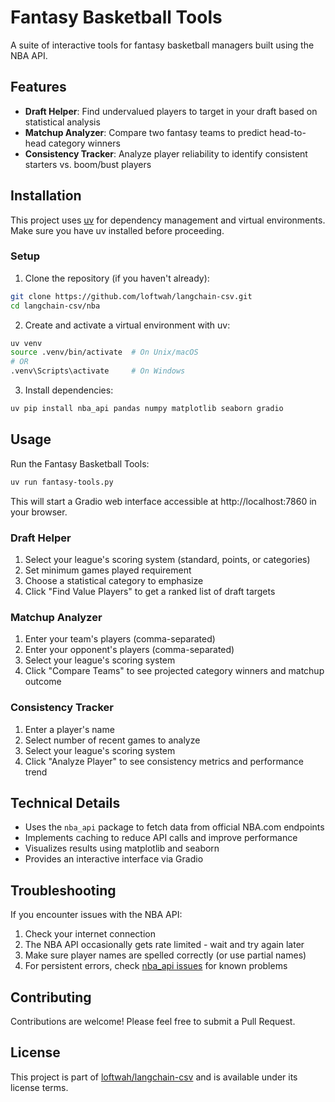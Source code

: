 # Fantasy Basketball Tools

A suite of interactive tools for fantasy basketball managers built using the NBA API.

## Features

- **Draft Helper**: Find undervalued players to target in your draft based on statistical analysis
- **Matchup Analyzer**: Compare two fantasy teams to predict head-to-head category winners
- **Consistency Tracker**: Analyze player reliability to identify consistent starters vs. boom/bust players

## Installation

This project uses [uv](https://github.com/astral-sh/uv) for dependency management and virtual environments. Make sure you have uv installed before proceeding.

### Setup

1. Clone the repository (if you haven't already):

```bash
git clone https://github.com/loftwah/langchain-csv.git
cd langchain-csv/nba
```

2. Create and activate a virtual environment with uv:

```bash
uv venv
source .venv/bin/activate  # On Unix/macOS
# OR
.venv\Scripts\activate     # On Windows
```

3. Install dependencies:

```bash
uv pip install nba_api pandas numpy matplotlib seaborn gradio
```

## Usage

Run the Fantasy Basketball Tools:

```bash
uv run fantasy-tools.py
```

This will start a Gradio web interface accessible at http://localhost:7860 in your browser.

### Draft Helper

1. Select your league's scoring system (standard, points, or categories)
2. Set minimum games played requirement
3. Choose a statistical category to emphasize
4. Click "Find Value Players" to get a ranked list of draft targets

### Matchup Analyzer

1. Enter your team's players (comma-separated)
2. Enter your opponent's players (comma-separated)
3. Select your league's scoring system
4. Click "Compare Teams" to see projected category winners and matchup outcome

### Consistency Tracker

1. Enter a player's name
2. Select number of recent games to analyze
3. Select your league's scoring system
4. Click "Analyze Player" to see consistency metrics and performance trend

## Technical Details

- Uses the `nba_api` package to fetch data from official NBA.com endpoints
- Implements caching to reduce API calls and improve performance
- Visualizes results using matplotlib and seaborn
- Provides an interactive interface via Gradio

## Troubleshooting

If you encounter issues with the NBA API:

1. Check your internet connection
2. The NBA API occasionally gets rate limited - wait and try again later
3. Make sure player names are spelled correctly (or use partial names)
4. For persistent errors, check [nba_api issues](https://github.com/swar/nba_api/issues) for known problems

## Contributing

Contributions are welcome! Please feel free to submit a Pull Request.

## License

This project is part of [loftwah/langchain-csv](https://github.com/loftwah/langchain-csv) and is available under its license terms.
